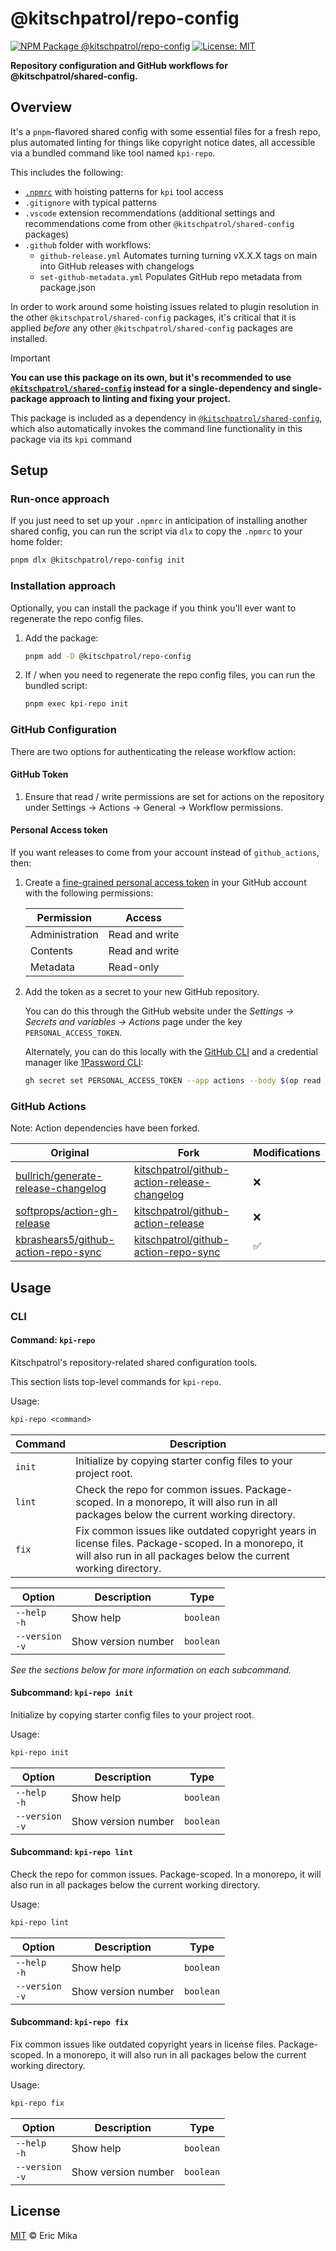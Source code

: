 <!--+ Warning: Content inside HTML comment blocks was generated by mdat and may be overwritten. +-->

<!-- title -->

# @kitschpatrol/repo-config

<!-- /title -->

<!-- badges -->

[![NPM Package @kitschpatrol/repo-config](https://img.shields.io/npm/v/@kitschpatrol/repo-config.svg)](https://npmjs.com/package/@kitschpatrol/repo-config)
[![License: MIT](https://img.shields.io/badge/License-MIT-yellow.svg)](https://opensource.org/licenses/MIT)

<!-- /badges -->

<!-- description -->

**Repository configuration and GitHub workflows for @kitschpatrol/shared-config.**

<!-- /description -->

## Overview

It's a `pnpm`-flavored shared config with some essential files for a fresh repo, plus automated linting for things like copyright notice dates, all accessible via a bundled command like tool named `kpi-repo`.

This includes the following:

- [`.npmrc`](https://pnpm.io/npmrc) with hoisting patterns for `kpi` tool access
- `.gitignore` with typical patterns
- `.vscode` extension recommendations (additional settings and recommendations come from other `@kitschpatrol/shared-config` packages)
- `.github` folder with workflows:
  - `github-release.yml` Automates turning turning vX.X.X tags on main into GitHub releases with changelogs
  - `set-github-metadata.yml` Populates GitHub repo metadata from package.json

In order to work around some hoisting issues related to plugin resolution in the other `@kitschpatrol/shared-config` packages, it's critical that it is applied _before_ any other `@kitschpatrol/shared-config` packages are installed.

<!-- recommendation -->

> [!Important]
>
> **You can use this package on its own, but it's recommended to use [`@kitschpatrol/shared-config`](https://www.npmjs.com/package/@kitschpatrol/shared-config) instead for a single-dependency and single-package approach to linting and fixing your project.**
>
> This package is included as a dependency in [`@kitschpatrol/shared-config`](https://www.npmjs.com/package/@kitschpatrol/shared-config), which also automatically invokes the command line functionality in this package via its `kpi` command

<!-- /recommendation -->

## Setup

### Run-once approach

If you just need to set up your `.npmrc` in anticipation of installing another shared config, you can run the script via `dlx` to copy the `.npmrc` to your home folder:

```sh
pnpm dlx @kitschpatrol/repo-config init
```

### Installation approach

Optionally, you can install the package if you think you'll ever want to regenerate the repo config files.

1. Add the package:

   ```sh
   pnpm add -D @kitschpatrol/repo-config
   ```

2. If / when you need to regenerate the repo config files, you can run the bundled script:

   ```sh
   pnpm exec kpi-repo init
   ```

### GitHub Configuration

There are two options for authenticating the release workflow action:

#### GitHub Token

1. Ensure that read / write permissions are set for actions on the repository under Settings → Actions → General → Workflow permissions.

#### Personal Access token

If you want releases to come from your account instead of `github_actions`, then:

1. Create a [fine-grained personal access token](https://github.com/settings/tokens?type=beta) in your GitHub account with the following permissions:

   | Permission     | Access         |
   | -------------- | -------------- |
   | Administration | Read and write |
   | Contents       | Read and write |
   | Metadata       | Read-only      |

2. Add the token as a secret to your new GitHub repository.

   You can do this through the GitHub website under the _Settings → Secrets and variables → Actions_ page under the key `PERSONAL_ACCESS_TOKEN`.

   Alternately, you can do this locally with the [GitHub CLI](https://cli.github.com/) and a credential manager like [1Password CLI](https://developer.1password.com/docs/cli/get-started/):

   ```sh
   gh secret set PERSONAL_ACCESS_TOKEN --app actions --body $(op read 'op://Personal/GitHub Mika/PERSONAL_ACCESS_TOKEN')
   ```

### GitHub Actions

Note: Action dependencies have been forked.

| Original                                                                                      | Fork                                                                                                            | Modifications |
| --------------------------------------------------------------------------------------------- | --------------------------------------------------------------------------------------------------------------- | ------------- |
| [bullrich/generate-release-changelog](https://github.com/bullrich/generate-release-changelog) | [kitschpatrol/github-action-release-changelog](https://github.com/kitschpatrol/github-action-release-changelog) | ❌            |
| [softprops/action-gh-release](https://github.com/softprops/action-gh-release)                 | [kitschpatrol/github-action-release](https://github.com/kitschpatrol/github-action-release)                     | ❌            |
| [kbrashears5/github-action-repo-sync](https://github.com/kbrashears5/github-action-repo-sync) | [kitschpatrol/github-action-repo-sync](https://github.com/kitschpatrol/github-action-repo-sync)                 | ✅            |

## Usage

### CLI

<!-- cli-help -->

#### Command: `kpi-repo`

Kitschpatrol's repository-related shared configuration tools.

This section lists top-level commands for `kpi-repo`.

Usage:

```txt
kpi-repo <command>
```

| Command | Description                                                                                                                                                            |
| ------- | ---------------------------------------------------------------------------------------------------------------------------------------------------------------------- |
| `init`  | Initialize by copying starter config files to your project root.                                                                                                       |
| `lint`  | Check the repo for common issues. Package-scoped. In a monorepo, it will also run in all packages below the current working directory.                                 |
| `fix`   | Fix common issues like outdated copyright years in license files. Package-scoped. In a monorepo, it will also run in all packages below the current working directory. |

| Option              | Description         | Type      |
| ------------------- | ------------------- | --------- |
| `--help`<br>`-h`    | Show help           | `boolean` |
| `--version`<br>`-v` | Show version number | `boolean` |

_See the sections below for more information on each subcommand._

#### Subcommand: `kpi-repo init`

Initialize by copying starter config files to your project root.

Usage:

```txt
kpi-repo init
```

| Option              | Description         | Type      |
| ------------------- | ------------------- | --------- |
| `--help`<br>`-h`    | Show help           | `boolean` |
| `--version`<br>`-v` | Show version number | `boolean` |

#### Subcommand: `kpi-repo lint`

Check the repo for common issues. Package-scoped. In a monorepo, it will also run in all packages below the current working directory.

Usage:

```txt
kpi-repo lint
```

| Option              | Description         | Type      |
| ------------------- | ------------------- | --------- |
| `--help`<br>`-h`    | Show help           | `boolean` |
| `--version`<br>`-v` | Show version number | `boolean` |

#### Subcommand: `kpi-repo fix`

Fix common issues like outdated copyright years in license files. Package-scoped. In a monorepo, it will also run in all packages below the current working directory.

Usage:

```txt
kpi-repo fix
```

| Option              | Description         | Type      |
| ------------------- | ------------------- | --------- |
| `--help`<br>`-h`    | Show help           | `boolean` |
| `--version`<br>`-v` | Show version number | `boolean` |

<!-- /cli-help -->

<!-- license -->

## License

[MIT](license.txt) © Eric Mika

<!-- /license -->
